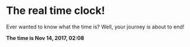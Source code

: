 # The real time clock!

Ever wanted to know what the time is? Well, your journey is about to end!

**The time is Nov 14, 2017, 02:08**